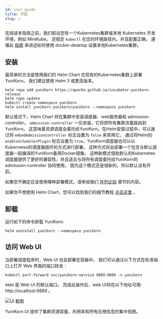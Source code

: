 ```yaml
---
id: user_guide
title: 开始
slug: /
---
```


<!--
Licensed to the Apache Software Foundation (ASF) under one
or more contributor license agreements.  See the NOTICE file
distributed with this work for additional information
regarding copyright ownership.  The ASF licenses this file
to you under the Apache License, Version 2.0 (the
"License"); you may not use this file except in compliance
with the License.  You may obtain a copy of the License at

  http://www.apache.org/licenses/LICENSE-2.0

Unless required by applicable law or agreed to in writing,
software distributed under the License is distributed on an
"AS IS" BASIS, WITHOUT WARRANTIES OR CONDITIONS OF ANY
KIND, either express or implied.  See the License for the
specific language governing permissions and limitations
under the License.
-->

在阅读本指南之前，我们假设您有一个Kubernetes集群或本地 Kubernetes 开发环境，例如 MiniKube。
还假定 `kubectl` 在您的环境路径内，并且配置正确。
遵循此 [指南](developer_guide/env_setup.md) 来讲述如何使用 docker-desktop 设置本地Kubernetes集群。

## 安装

最简单的方法是使用我们的 Helm Chart 在现有的Kubernetes集群上部署YuniKorn。
我们建议使用 Helm 3 或更高版本。

```shell script
helm repo add yunikorn https://apache.github.io/incubator-yunikorn-release
helm repo update
kubectl create namespace yunikorn
helm install yunikorn yunikorn/yunikorn --namespace yunikorn
```

默认情况下，Helm Chart 将在集群中安装调度器、web服务器和 admission-controller。
`admission-controller` 一旦安装，它将把所有集群流量路由到YuniKorn。
这意味着资源调度会委托给YuniKorn。在Helm安装过程中，可以通过将 `embedAdmissionController` 标志设置为 `false` 来禁用它。
通过将Helm的 `enableSchedulerPlugin` 标志设置为 `true`，YuniKorn调度器也可以以Kubernetes的调度器插件的方式进行部署。
这种方式将会部署一个包含与默认调度器一起编译的YuniKorn备用Docker镜像。
这种新模式借助默认的Kubernetes调度器提供了更好的兼容性，并且适合与将所有调度委托给YuniKorn的 admission-controller 协同使用。
因为这个模式还是很新的，所以默认没有开启。

如果您不确定应该使用哪种部署模式，请参阅我们 [并列比较](user_guide/deployment_modes) 章节的内容。

如果你不想使用 Helm Chart，您可以找到我们的细节教程 [点击这里](developer_guide/deployment.md) 。

## 卸载

运行如下的命令卸载 YuniKorn:

```shell script
helm uninstall yunikorn --namespace yunikorn
```

## 访问 Web UI

当部署调度程序时，Web UI 也会部署在容器中。
我们可以通过以下方式在标准端口上打开 Web 界面的端口转发：

```shell script
kubectl port-forward svc/yunikorn-service 9889:9889 -n yunikorn
```

`9889` 是 Web UI 的默认端口。
完成此操作后，web UI将在以下地址可用: http://localhost:9889 。

![UI 截图](./../assets/yk-ui-screenshots.gif)

YuniKorn UI 提供了集群资源容量、利用率和所有应用信息的集中视图。
